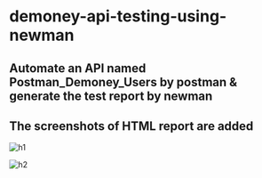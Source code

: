 # demoney-api-testing-using-newman
## Automate an API named Postman_Demoney_Users by postman & generate the test report by newman
## The screenshots of HTML report are added
![h1](https://user-images.githubusercontent.com/47983558/175515168-8db96c09-646e-4584-96cb-8aae41922391.PNG)

![h2](https://user-images.githubusercontent.com/47983558/175515175-5a564c53-2591-48c4-8582-53ea68d13640.PNG)
